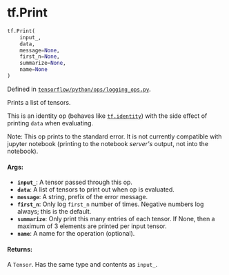 <div itemscope itemtype="http://developers.google.com/ReferenceObject">
<meta itemprop="name" content="tf.Print" />
<meta itemprop="path" content="Stable" />
</div>

# tf.Print

``` python
tf.Print(
    input_,
    data,
    message=None,
    first_n=None,
    summarize=None,
    name=None
)
```



Defined in [`tensorflow/python/ops/logging_ops.py`](https://www.tensorflow.org/code/tensorflow/python/ops/logging_ops.py).

Prints a list of tensors.

This is an identity op (behaves like <a href="../tf/identity.md"><code>tf.identity</code></a>) with the side effect
of printing `data` when evaluating.

Note: This op prints to the standard error. It is not currently compatible
  with jupyter notebook (printing to the notebook *server's* output, not into
  the notebook).

#### Args:

* <b>`input_`</b>: A tensor passed through this op.
* <b>`data`</b>: A list of tensors to print out when op is evaluated.
* <b>`message`</b>: A string, prefix of the error message.
* <b>`first_n`</b>: Only log `first_n` number of times. Negative numbers log always;
           this is the default.
* <b>`summarize`</b>: Only print this many entries of each tensor. If None, then a
             maximum of 3 elements are printed per input tensor.
* <b>`name`</b>: A name for the operation (optional).


#### Returns:

A `Tensor`. Has the same type and contents as `input_`.